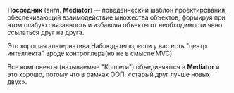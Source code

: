 **Посредник** (англ. **Mediator**) — поведенческий шаблон проектирования, обеспечивающий взаимодействие множества объектов,
формируя при этом слабую связанность и избавляя объекты от необходимости явно ссылаться друг на друга.

Это хорошая альтернатива Наблюдателю, если у вас есть "центр интеллекта" вроде контроллера(но не в смысле MVC).

Все компоненты (называемые "Коллеги") объединяются в **Mediator** и это хорошо, потому что в рамках ООП,
«старый друг лучше новых двух».